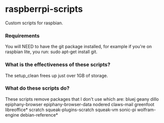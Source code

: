 # raspberrpi-scripts
Custom scripts for raspbian.

### Requirements
You will NEED to have the git package installed, for example if you're on raspbian lite, you run: sudo apt-get install git.

### What is the effectiveness of these scripts?
The setup_clean frees up just over 1GB of storage.

### What do these scripts do?
These scripts remove packages that I don't use which are:
bluej geany dillo epiphany-browser epiphany-browser-data nodered claws-mail greenfoot libreoffice* scratch squeak-plugins-scratch squeak-vm sonic-pi wolfram-engine debian-reference*
